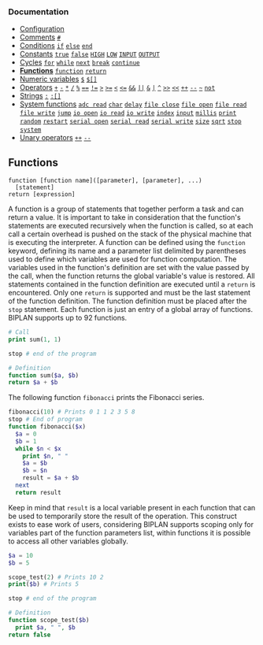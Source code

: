 ### Documentation
- [Configuration](/documentation/configuration.md)
- [Comments](/documentation/comments.md) [`#`](/documentation/comments.md)
- [Conditions](/documentation/conditions.md) [`if`](/documentation/conditions.md) [`else`](/documentation/conditions.md) [`end`](/documentation/conditions.md)
- [Constants](/documentation/constants.md) [`true`](/documentation/constants.md) [`false`](/documentation/constants.md) [`HIGH`](/documentation/constants.md) [`LOW`](/documentation/constants.md) [`INPUT`](/documentation/constants.md) [`OUTPUT`](/documentation/constants.md)
- [Cycles](/documentation/cycles.md) [`for`](/documentation/cycles.md#for) [`while`](/documentation/cycles.md#while) [`next`](/documentation/cycles.md#next) [`break`](/documentation/cycles.md#break) [`continue`](/documentation/cycles.md#continue)
- **[Functions](/documentation/functions.md)** [`function`](/documentation/functions.md) [`return`](/documentation/functions.md)
- [Numeric variables](/documentation/numeric-variables.md) [`$`](/documentation/numeric-variables.md) [`$[]`](/documentation/numeric-variables.md)
- [Operators](/documentation/operators.md) [`+`](/documentation/operators.md) [`-`](/documentation/operators.md) [`*`](/documentation/operators.md) [`/`](/documentation/operators.md) [`%`](/documentation/operators.md) [`==`](/documentation/operators.md) [`!=`](/documentation/operators.md) [`>`](/documentation/operators.md) [`>=`](/documentation/operators.md) [`<`](/documentation/operators.md) [`<=`](/documentation/operators.md) [`&&`](/documentation/operators.md) [`||`](/documentation/operators.md) [`&`](/documentation/operators.md) [`|`](/documentation/operators.md) [`^`](/documentation/operators.md) [`>>`](/documentation/operators.md) [`<<`](/documentation/operators.md) [`++`](/documentation/operators.md) [`--`](/documentation/operators.md) [`~`](/documentation/operators.md) [`not`](/documentation/operators.md)
- [Strings](/documentation/strings.md) [`:`](/documentation/strings.md) [`:[]`](/documentation/strings.md)
- [System functions](/documentation/system-functions.md) [`adc read`](/documentation/system-functions.md#adc-read) [`char`](/documentation/system-functions.md#print) [`delay`](/documentation/system-functions.md#delay) [`file close`](/documentation/system-functions.md#file-close) [`file open`](/documentation/system-functions.md#file-open) [`file read`](/documentation/system-functions.md#file-read) [`file write`](/documentation/system-functions.md#file-write) [`jump`](/documentation/system-functions.md#jump) [`io open`](/documentation/system-functions.md#io-open) [`io read`](/documentation/system-functions.md#io-read) [`io write`](/documentation/system-functions.md#digitalWrite) [`index`](/documentation/system-functions.md#index) [`input`](/documentation/system-functions.md#input) [`millis`](/documentation/system-functions.md#millis) [`print`](/documentation/system-functions.md#print) [`random`](/documentation/system-functions.md#random) [`restart`](/documentation/system-functions.md#restart) [`serial open`](/documentation/system-functions.md#serial-open) [`serial read`](/documentation/system-functions.md#serial-read) [`serial write`](/documentation/system-functions.md#serial-write) [`size`](/documentation/system-functions.md#size) [`sqrt`](/documentation/system-functions.md#sqrt) [`stop`](/documentation/system-functions.md#stop) [`system`](/documentation/system-functions.md#system)
- [Unary operators](/documentation/unary-operators.md) [`++`](/documentation/unary-operators.md) [`--`](/documentation/unary-operators.md)

## Functions
```
function [function name]([parameter], [parameter], ...)
  [statement]
return [expression]
```
A function is a group of statements that together perform a task and can return a value. It is important to take in consideration that the function's statements are executed recursively when the function is called, so at each call a certain overhead is pushed on the stack of the physical machine that is executing the interpreter. A function can be defined using the `function` keyword, defining its name and a parameter list delimited by parentheses used to define which variables are used for function computation. The variables used in the function's definition are set with the value passed by the call, when the function returns the global variable's value is restored. All statements contained in the function definition are executed until a `return` is encountered. Only one `return` is supported and must be the last statement of the function definition. The function definition must be placed after the `stop` statement. Each function is just an entry of a global array of functions. BIPLAN supports up to 92 functions.

```php
# Call
print sum(1, 1)

stop # end of the program

# Definition
function sum($a, $b)
return $a + $b
```
The following function `fibonacci` prints the Fibonacci series.
```php
fibonacci(10) # Prints 0 1 1 2 3 5 8
stop # End of program
function fibonacci($x)
  $a = 0
  $b = 1
  while $n < $x
    print $n, " "
    $a = $b
    $b = $n
    result = $a + $b
  next
  return result
```
Keep in mind that `result` is a local variable present in each function that can be used to temporarily store the result of the operation. This construct exists to ease work of users, considering BIPLAN supports scoping only for variables part of the function parameters list, within functions it is possible to access all other variables globally.
```php
$a = 10
$b = 5

scope_test(2) # Prints 10 2
print($b) # Prints 5

stop # end of the program

# Definition
function scope_test($b)
  print $a, " ", $b
return false
```
